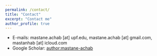 ```yaml
---
permalink: /contact/
title: "Contact"
excerpt: "Contact me"
author_profile: true
---
```


* E-mails: mastane.achab [at] upf.edu, mastane.achab [at] gmail.com, mastanhab [at] icloud.com
* Google Scholar: [author:mastane-achab](https://scholar.google.com/citations?user=L9NuaVsAAAAJ&hl=fr&oi=ao)

